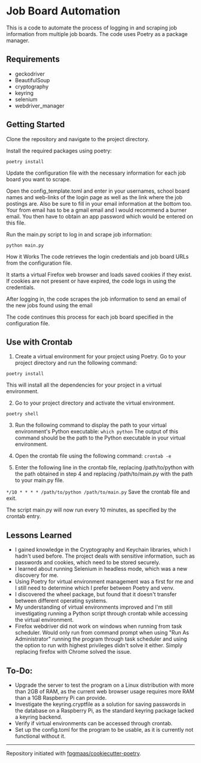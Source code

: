 # Job Board Automation

This is a code to automate the process of logging in and scraping job information from multiple job boards. The code uses Poetry as a package manager.

## Requirements

- geckodriver
- BeautifulSoup
- cryptography
- keyring
- selenium
- webdriver_manager

## Getting Started

Clone the repository and navigate to the project directory.

Install the required packages using poetry:

```
poetry install
```

Update the configuration file with the necessary information for each job board you want to scrape.

Open the config_template.toml and enter in your usernames, school board names and web-links of the login page as well as the link where the job postings are. Also be sure to fill in your email information at the bottom too. Your from email has to be a gmail email and I would recommend a burner email. You then have to obtain an app password which would be entered on this file.

Run the main.py script to log in and scrape job information:

```
python main.py
```

How it Works
The code retrieves the login credentials and job board URLs from the configuration file.

It starts a virtual Firefox web browser and loads saved cookies if they exist. If cookies are not present or have expired, the code logs in using the credentials.

After logging in, the code scrapes the job information to send an email of the new jobs found using the email

The code continues this process for each job board specified in the configuration file.

## Use with Crontab

1. Create a virtual environment for your project using Poetry. Go to your project directory and run the following command:

```
poetry install
```

This will install all the dependencies for your project in a virtual environment.

2. Go to your project directory and activate the virtual environment.

```
poetry shell
```

3. Run the following command to display the path to your virtual environment's Python executable:
   `which python`
   The output of this command should be the path to the Python executable in your virtual environment.

4. Open the crontab file using the following command:
   `crontab -e`
5. Enter the following line in the crontab file, replacing /path/to/python with the path obtained in step 4 and replacing /path/to/main.py with the path to your main.py file.

`*/10 * * * * /path/to/python /path/to/main.py`
Save the crontab file and exit.

The script main.py will now run every 10 minutes, as specified by the crontab entry.

## Lessons Learned

- I gained knowledge in the Cryptography and Keychain libraries, which I hadn't used before. The project deals with sensitive information, such as passwords and cookies, which need to be stored securely.
- I learned about running Selenium in headless mode, which was a new discovery for me.
- Using Poetry for virtual environment management was a first for me and I still need to determine which I prefer between Poetry and venv.
- I discovered the wheel package, but found that it doesn't transfer between different operating systems.
- My understanding of virtual environments improved and I'm still investigating running a Python script through crontab while accessing the virtual environment.
- Firefox webdriver did not work on windows when running from task scheduler. Would only run from command prompt when using "Run As Administrator" running the program through task scheduler and using the option to run with highest privileges didn't solve it either. Simply replacing firefox with Chrome solved the issue.

## To-Do:

- Upgrade the server to test the program on a Linux distribution with more than 2GB of RAM, as the current web browser usage requires more RAM than a 1GB Raspberry Pi can provide.
- Investigate the keyring.cryptfile as a solution for saving passwords in the database on a Raspberry Pi, as the standard keyring package lacked a keyring backend.
- Verify if virtual environments can be accessed through crontab.
- Set up the config.toml for the program to be usable, as it is currently not functional without it.

---

Repository initiated with [fpgmaas/cookiecutter-poetry](https://github.com/fpgmaas/cookiecutter-poetry).
